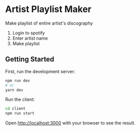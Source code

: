# Artist Playlist Maker

Make playlist of entire artist's discography

1. Login to spotify
2. Enter artist name
3. Make playlist

## Getting Started

First, run the development server:

```bash
npm run dev
# or
yarn dev
```

Run the client:

```bash
cd client
npm run start
```

Open [http://localhost:3000](http://localhost:3000) with your browser to see the result.
